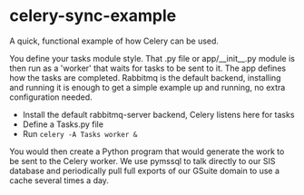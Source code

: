 # celery-sync-example
A quick, functional example of how Celery can be used.

You define your tasks module style. That .py file or app/\_\_init__.py module is
then run as a 'worker' that waits for tasks to be sent to it. The app defines
how the tasks are completed. Rabbitmq is the default backend, installing and
running it is enough to get a simple example up and running, no extra
configuration needed.

* Install the default rabbitmq-server backend, Celery listens here for tasks
* Define a Tasks.py file
* Run `celery -A Tasks worker &`

You would then create a Python program that would generate the work to be sent
to the Celery worker. We use pymssql to talk directly to our SIS database and
periodically pull full exports of our GSuite domain to use a cache several
times a day.
